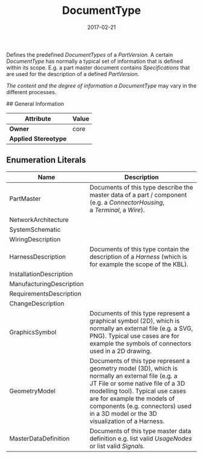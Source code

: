 ﻿---
title: DocumentType
toc: false
type: specs
date: "2017-02-21"
draft: false
specification: VEC
version: 1.1.3
documentType: "Recommendation"
elementType: Class
classes:
  - DocumentType
menu_name: vec-1.1.3
---
<p> Defines the predefined <i>DocumentTypes</i> of a <i>PartVersion.</i> A certain <i>DocumentType </i>has normally a typical set of information that is defined within its scope. E.g. a part master document contains <i>Specifications</i> that are used for the description of a defined <i>PartVersion.</i>     </p>      <p> <i>The content and the degree of information a DocumentType</i> may vary in the different processes.       </p>
## General Information

| Attribute               | Value |
|-------------------------|-------|
| **Owner**               | core |
| **Applied Stereotype**  |   |

## Enumeration Literals
| Name          | **Description** |
|---------------|-----------------|
| PartMaster | Documents of this type describe the master data of a part / component (e.g. a <i>ConnectorHousing</i>, a&#160;<i>Terminal</i>, a <i>Wire</i>). |
| NetworkArchitecture |  |
| SystemSchematic |  |
| WiringDescription |  |
| HarnessDescription | Documents of this type contain the description of a <i>Harness&#160;</i>(which is for example the scope of the KBL). |
| InstallationDescription |  |
| ManufacturingDescription |  |
| RequirementsDescription |  |
| ChangeDescription |  |
| GraphicsSymbol | Documents of this type represent a graphical symbol (2D), which is normally an external file (e.g. a SVG, PNG). Typical use cases are for example the symbols of connectors used in a 2D drawing. |
| GeometryModel | Documents of this type represent a geometry model (3D), which is normally an external file (e.g. a JT&#160;File or some native file of a 3D modelling tool). Typical use cases are for example the models of components (e.g. connectors) used in a 3D model or the 3D visualization of a Harness. |
| MasterDataDefinition | Documents of this type master data definition e.g. list valid <i>UsageNodes</i> or list valid <i>Signals</i>. |
